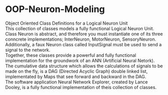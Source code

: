# OOP-Neuron-Modeling
Object Oriented Class Definitions for a Logical Neuron Unit<br>
This collection of classes models a fully functional Logical Neuron Unit.<br>
Class Neuron is abstract, and therefore you must instantiate one of its three conncrete implementations; InterNeuron, MotorNeuron, SensoryNeuron.<br>
Additionally, a faux Neuron class called InputSignal must be used to send a signal to the network.<br>
Together, these classes provide a powerful and fully functional implementation for the groundwork of an ANN (Artificial Neural Netork).<br>
The cumulative data structure which allows the calculations of signals to be made on the fly, is a DAG (Directed Acyclic Graph) double linked list, implementated by Maps that see forward and backward in the DAG.<br>
The software application Neural Network Explorer, created by Lance Dooley, is a fully functional implementation of theis collection of classes.
